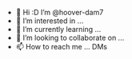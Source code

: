 - 👋 Hi :D I’m @hoover-dam7
- 👀 I’m interested in ...
- 🌱 I’m currently learning ...
- 💞️ I’m looking to collaborate on ...
- 📫 How to reach me ... DMs

<!---
hoover-dam7/hoover-dam7 is a ✨ special ✨ repository because its `README.md` (this file) appears on your GitHub profile.
You can click the Preview link to take a look at your changes.
--->
